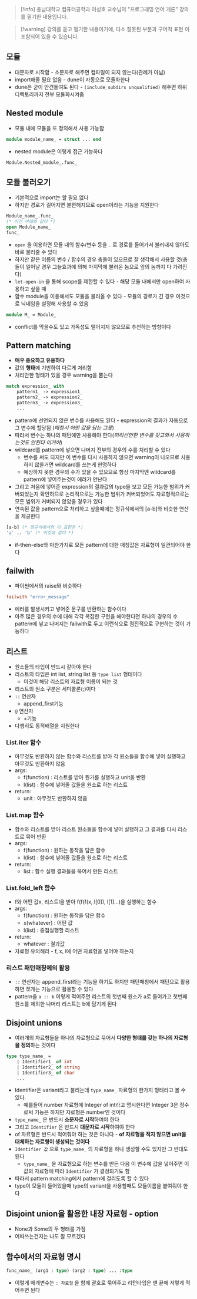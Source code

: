 > [!info] 충남대학교 컴퓨터공학과 이성호 교수님의 "프로그래밍 언어 개론" 강의를 필기한 내용입니다.

> [!warning] 강의를 듣고 필기한 내용이기에, 다소 잘못된 부분과 구어적 표현 이 포함되어 있을 수 있습니다.

## 모듈

- 대문자로 시작함 - 소문자로 해주면 컴파일이 되지 않는다(관례가 아님)
- import해줄 필요 없음 - dune이 자동으로 모듈화한다
- dune은 굳이 안건들여도 된다 - `(include_subdirs unqualified)` 해주면 하위디렉토리까지 전부 모듈화시켜줌

## Nested module

- 모듈 내에 모듈을 또 정의해서 사용 가능함

```ocaml
module module_name_ = struct ... end
```

- nested module은 이렇게 접근 가능하다

```ocaml
Module.Nested_module_.func_
```

## 모듈 불러오기

- 기본적으로 import는 할 필요 없다
- 하지만 경로가 길어지면 불편해지므로 open이라는 기능을 지원한다

```ocaml
Module_name_.func_
(* 이건 아래와 같다 *)
open Module_name_
func_
```

- `open` 을 이용하면 모듈 내의 함수/변수 등을 `.` 로 경로를 들어가서 불러내지 않아도 바로 불러줄 수 있다
- 하지만 같은 이름의 변수 / 함수의 경우 충돌이 있으므로 잘 생각해서 사용할 것(충돌이 일어날 경우 그늘효과에 의해 마지막에 불러온 놈으로 앞의 놈까지 다 가려진다)
- `let-open-in` 을 통해 scope를 제한할 수 있다 - 해당 모듈 내에서만 open하여 사용하고 싶을 때
- 함수 module을 이용해서도 모듈을 불러올 수 있다 - 모듈의 경로가 긴 경우 이것으로 닉네임을 설정해 사용할 수 있음

```ocaml
module M_ = Module_
```

- conflict를 막을수도 있고 가독성도 떨어지지 않으므로 추천하는 방향이다

## Pattern matching

- **매우 중요하고 유용하다**
- 값의 **형태**에 기반하여 다르게 처리함
- 처리안한 형태가 있을 경우 warning을 뿜는다

```ocaml
match expression_ with
    pattern1_ -> expression1_
    pattern2_ -> expression2_
    pattern3_ -> expression3_
    ...
```

- pattern에 선언되지 않은 변수를 사용해도 된다 - expression의 결과가 자동으로 그 변수에 할당됨 (*매칭시 어떤 값을 담는 그릇*)
- 따라서 변수는 하나의 패턴에만 사용해야 한다(*미리선언한 변수를 갖고와서 사용하는것도 안된다 이거야*)
- wildcard를 pattern에 넣으면 나머지 전부의 경우의 수를 처리할 수 있다
	- 변수를 써도 되지만 이 변수를 다시 사용하지 않으면 warning이 나오므로 사용하지 않을거면 wildcard를 쓰는게 현명하다
	- 예상하지 못한 경우의 수가 있을 수 있으므로 항상 마지막엔 wildcard를 pattern에 넣어주는것이 에러가 안난다
- 그리고 처음에 넣어준 expression의 결과값의 type을 보고 모든 가능한 범위가 커버되었는지 확인하므로 논리적으로는 가능한 범위가 커버되었어도 자료형적으로는 모든 범위가 커버되지 않았을 경우가 있다
- 연속된 값을 pattern으로 처리하고 싶을때에는 정규식에서의 \[a-b\]와 비슷한 연산을 제공한다

```ocaml
[a-b] (* 정규식에서의 이 표현은 *)
'a' .. 'b' (* 이것과 같다 *)
```

- if-then-else와 마찬가지로 모든 pattern에 대한 매칭값은 자료형이 일관되어야 한다

## failwith

- 파이썬에서의 raise와 비슷하다

```ocaml
failwith "error_message"
```

- 에러를 발생시키고 넣어준 문구를 반환하는 함수이다
- 아주 많은 경우의 수에 대해 각각 복잡한 구현을 해야한다면 하나의 경우의 수 pattern에 넣고 나머지는 failwith로 두고 이런식으로 점진적으로 구현하는 것이 가능하다

## 리스트

- 원소들의 타입이 반드시 같아야 한다
- 리스트의 타입은 int list, string list 등 `type list` 형태이다
	- 이것이 해당 리스트의 자료형 이름이 되는 것
- 리스트의 원소 구분은 세미콜론(;)이다
- `::` 연산자
	- append_first기능
- `@` 연산자
	- +기능
- 다행히도 동적배열을 지원한다

### List.iter 함수

- 아무것도 반환하지 않는 함수와 리스트를 받아 각 원소들을 함수에 넣어 실행하고 아무것도 반환하지 않음
- args:
	- f(function) : 리스트를 받아 뭔가를 실행하고 unit을 반환
	- l(list) : 함수에 넣어줄 값들을 원소로 하는 리스트
- return:
	- unit : 아무것도 반환하지 않음

### List.map 함수

- 함수와 리스트를 받아 리스트 원소들을 함수에 넣어 실행하고 그 결과를 다시 리스트로 묶어 반환
- args:
	- f(function) : 원하는 동작을 담은 함수
	- l(list) : 함수에 넣어줄 값들을 원소로 하는 리스트
- return:
	- list : 함수 실행 결과들을 묶어서 만든 리스트

### List.fold_left 함수

- f와 어떤 값x, 리스트l을 받아 f(f(f(x, l\[0\]), l\[1\]...)을 실행하는 함수
- args:
	- f(function) : 원하는 동작을 담은 함수
	- x(whatever) : 어떤 값
	- l(list) : 중첩실행할 리스트
- return:
	- whatever : 결과값
- 자료형 유의해라 - f, x, l에 어떤 자료형을 넣어야 하는지

### 리스트 패턴매칭에의 활용

- `::` 연산자는 append_first라는 기능을 하기도 하지만 패턴매칭에서 패턴으로 활용하면 쪼개는 기능으로 활용할 수 있다
- pattern을 `a :: b` 이렇게 적어주면 리스트의 첫번째 원소가 a로 들어가고 첫번째 원소를 제외한 나머리 리스트는 b에 담기게 된다

## Disjoint unions

- 여러개의 자료형들을 하나의 자료형으로 묶어서 **다양한 형태를 갖는 하나의 자료형을 정의**하는 것이다

```ocaml
type type_name_ =
    | Identifier1_ of int
    | Identifier2_ of string
    | Identifier3_ of char
    ...
```

- Identifier은 variant라고 불리는데 `type_name_` 자료형의 한가지 형태라고 볼 수 있다.
	- 예를들어 number 자료형에 Integer of int라고 명시한다면 Integer 3은 정수로써 기능은 하지만 자료형은 number인 것이다
- `type_name_` 은 반드시 **소문자로 시작**하여야 한다
- 그리고 `Identifier` 은 반드시 **대문자로 시작**하여야 한다
- of 자료형은 반드시 적어줘야 하는 것은 아니다 - **of 자료형을 적지 않으면 unit을 대체하는 자료형이 생성되는 것이다**
- `Identifier 값` 으로 `type_name_` 의 자료형을 하나 생성할 수도 있지만 그 반대도 된다
	- `type_name_` 을 자료형으로 하는 변수를 만든 다음 이 변수에 값을 넣어주면 이 값의 자료형에 따라 `Identifier` 가 결정되기도 함
- 따라서 pattern matching에서 pattern에 걸리도록 할 수 있다
- type이 모듈이 들어있을때 type의 variant을 사용할때도 모듈이름을 붙여줘야 한다

## Disjoint union을 활용한 내장 자료형 - option

- None과 Some의 두 형태를 가짐
- 어따쓰는건지는 나도 잘 모르겠다

## 함수에서의 자료형 명시

```ocaml
func_name_ (arg1 : type) (arg2 : type) ... :type
```

- 이렇게 매개변수는 `: 자료형` 을 함께 괄호로 묶어주고 리턴타입은 맨 끝에 저렇게 적어주면 된다